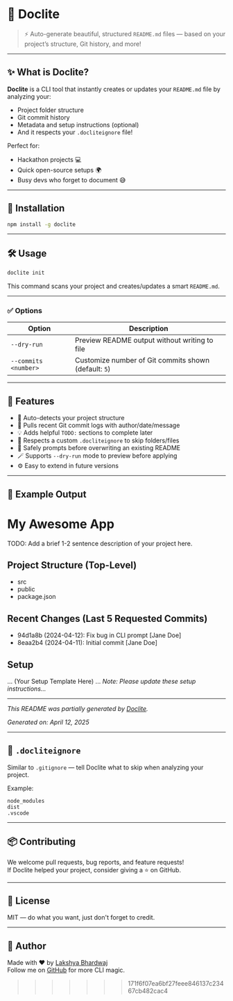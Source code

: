 
# 📘 Doclite

> ⚡ Auto-generate beautiful, structured `README.md` files — based on your project’s structure, Git history, and more!

---

## ✨ What is Doclite?

**Doclite** is a CLI tool that instantly creates or updates your `README.md` file by analyzing your:
- Project folder structure
- Git commit history
- Metadata and setup instructions (optional)
- And it respects your `.docliteignore` file!

Perfect for:
- Hackathon projects 💻
- Quick open-source setups 🌍
- Busy devs who forget to document 😅

---

## 🚀 Installation

```bash
npm install -g doclite
```

---

## 🛠️ Usage

```bash
doclite init
```

This command scans your project and creates/updates a smart `README.md`.

---

### ✅ Options

| Option | Description |
|--------|-------------|
| `--dry-run` | Preview README output without writing to file |
| `--commits <number>` | Customize number of Git commits shown (default: `5`) |

---

## 🧠 Features

- 📁 Auto-detects your project structure
- 📜 Pulls recent Git commit logs with author/date/message
- 💡 Adds helpful `TODO:` sections to complete later
- 🚫 Respects a custom `.docliteignore` to skip folders/files
- 🤝 Safely prompts before overwriting an existing README
- 🪄 Supports `--dry-run` mode to preview before applying
- ⚙️ Easy to extend in future versions

---

## 📂 Example Output


# My Awesome App

TODO: Add a brief 1-2 sentence description of your project here.

## Project Structure (Top-Level)


- src
- public
- package.json


## Recent Changes (Last 5 Requested Commits)

- 94d1a8b (2024-04-12): Fix bug in CLI prompt [Jane Doe]
- 8eaa2b4 (2024-04-11): Initial commit [Jane Doe]

## Setup

... (Your Setup Template Here) ...
*Note: Please update these setup instructions...*

---
*This README was partially generated by [Doclite](https://github.com/yourname/doclite).*

_Generated on: April 12, 2025_

---

## 📄 `.docliteignore`

Similar to `.gitignore` — tell Doclite what to skip when analyzing your project.

Example:

```
node_modules
dist
.vscode
```

---

## 📦 Contributing

We welcome pull requests, bug reports, and feature requests!  
If Doclite helped your project, consider giving a ⭐️ on GitHub.

---

## 🔖 License

MIT — do what you want, just don't forget to credit.

---

## 🙌 Author

Made with ❤️ by [Lakshya Bhardwaj](https://github.com/Lakshya1509)  
Follow me on [GitHub](https://github.com/Lakshya1509) for more CLI magic.
>>>>>>> 171f6f07ea6bf27feee846137c23467cb482cac4

